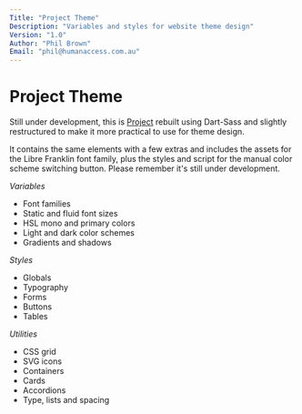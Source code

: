 ```yaml
---
Title: "Project Theme"
Description: "Variables and styles for website theme design"
Version: "1.0"
Author: "Phil Brown"
Email: "phil@humanaccess.com.au"
---
```


# Project Theme

Still under development, this is [Project](https://github.com/HumanAccess/Project) rebuilt using Dart-Sass and slightly restructured to make it more practical to use for theme design.

It contains the same elements with a few extras and includes the assets for the Libre Franklin font family, plus the styles and script for the manual color scheme switching button. Please remember it's still under development. 

*Variables*

- Font families
- Static and fluid font sizes
- HSL mono and primary colors
- Light and dark color schemes
- Gradients and shadows

*Styles*

- Globals
- Typography
- Forms
- Buttons
- Tables

*Utilities*
 
- CSS grid 
- SVG icons
- Containers
- Cards
- Accordions
- Type, lists and spacing


